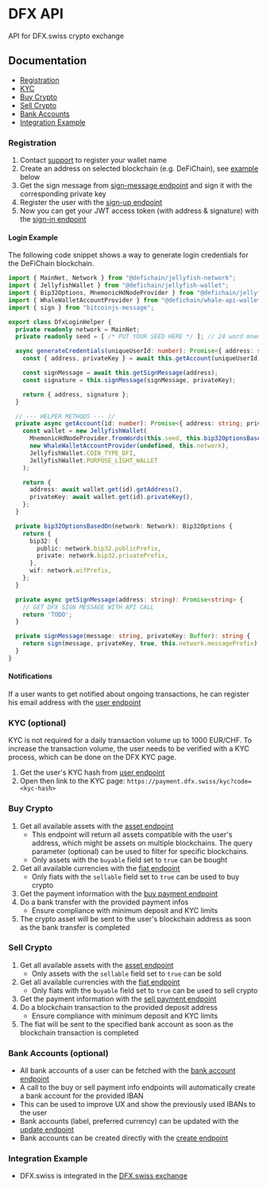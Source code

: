# DFX API

API for DFX.swiss crypto exchange

## Documentation

- [Registration](#registration)
- [KYC](#kyc-optional)
- [Buy Crypto](#buy-crypto)
- [Sell Crypto](#sell-crypto)
- [Bank Accounts](#bank-accounts-optional)
- [Integration Example](#integration-example)

### Registration

1. Contact [support](mailto:support@dfx.swiss) to register your wallet name
2. Create an address on selected blockchain (e.g. DeFiChain), see [example](#login-example) below
3. Get the sign message from [sign-message endpoint](https://api.dfx.swiss/swagger/#/auth/AuthController_getSignMessage) and sign it with the corresponding private key
4. Register the user with the [sign-up endpoint](https://api.dfx.swiss/swagger/#/auth/AuthController_signUp)
5. Now you can get your JWT access token (with address & signature) with the [sign-in endpoint](https://api.dfx.swiss/swagger/#/auth/AuthController_signIn)

#### Login Example
The following code snippet shows a way to generate login credentials for the DeFiChain blockchain.
```ts
import { MainNet, Network } from "@defichain/jellyfish-network";
import { JellyfishWallet } from "@defichain/jellyfish-wallet";
import { Bip32Options, MnemonicHdNodeProvider } from "@defichain/jellyfish-wallet-mnemonic";
import { WhaleWalletAccountProvider } from "@defichain/whale-api-wallet";
import { sign } from "bitcoinjs-message";

export class DfxLoginHelper {
  private readonly network = MainNet;
  private readonly seed = [ /* PUT YOUR SEED HERE */ ]; // 24 word mnemonic seed phrase

  async generateCredentials(uniqueUserId: number): Promise<{ address: string; signature: string }> {
    const { address, privateKey } = await this.getAccount(uniqueUserId);

    const signMessage = await this.getSignMessage(address);
    const signature = this.signMessage(signMessage, privateKey);

    return { address, signature };
  }

  // --- HELPER METHODS --- //
  private async getAccount(id: number): Promise<{ address: string; privateKey: Buffer }> {
    const wallet = new JellyfishWallet(
      MnemonicHdNodeProvider.fromWords(this.seed, this.bip32OptionsBasedOn(this.network)),
      new WhaleWalletAccountProvider(undefined, this.network),
      JellyfishWallet.COIN_TYPE_DFI,
      JellyfishWallet.PURPOSE_LIGHT_WALLET
    );

    return {
      address: await wallet.get(id).getAddress(),
      privateKey: await wallet.get(id).privateKey(),
    };
  }

  private bip32OptionsBasedOn(network: Network): Bip32Options {
    return {
      bip32: {
        public: network.bip32.publicPrefix,
        private: network.bip32.privatePrefix,
      },
      wif: network.wifPrefix,
    };
  }

  private async getSignMessage(address: string): Promise<string> {
    // GET DFX SIGN MESSAGE WITH API CALL
    return 'TODO';
  }

  private signMessage(message: string, privateKey: Buffer): string {
    return sign(message, privateKey, true, this.network.messagePrefix).toString("base64");
  }
}
```

#### Notifications
If a user wants to get notified about ongoing transactions, he can register his email address with the [user endpoint](https://api.dfx.swiss/swagger/#/user/UserController_updateUser)

### KYC (optional)

KYC is not required for a daily transaction volume up to 1000 EUR/CHF. To increase the transaction volume, the user needs to be verified with a KYC process, which can be done on the DFX KYC page.

1. Get the user's KYC hash from [user endpoint](https://api.dfx.swiss/swagger/#/user/UserController_getUser)
2. Open then link to the KYC page: `https://payment.dfx.swiss/kyc?code=<kyc-hash>`

### Buy Crypto
1. Get all available assets with the [asset endpoint](https://api.dfx.swiss/swagger/#/asset/AssetController_getAllAsset)
    - This endpoint will return all assets compatible with the user's address, which might be assets on multiple blockchains. The query parameter (optional) can be used to filter for specific blockchains.
    - Only assets with the `buyable` field set to `true` can be bought
2. Get all available currencies with the [fiat endpoint](https://api.dfx.swiss/swagger/#/fiat/FiatController_getAllFiat)
    - Only fiats with the `sellable` field set to `true` can be used to buy crypto
3. Get the payment information with the [buy payment endpoint](https://api.dfx.swiss/swagger/#/buy/BuyController_createBuyWithPaymentInfo)
4. Do a bank transfer with the provided payment infos
    - Ensure compliance with minimum deposit and KYC limits
5. The crypto asset will be sent to the user's blockchain address as soon as the bank transfer is completed

### Sell Crypto
1. Get all available assets with the [asset endpoint](https://api.dfx.swiss/swagger/#/asset/AssetController_getAllAsset)
    - Only assets with the `sellable` field set to `true` can be sold
2. Get all available currencies with the [fiat endpoint](https://api.dfx.swiss/swagger/#/fiat/FiatController_getAllFiat)
    - Only fiats with the `buyable` field set to `true` can be used to sell crypto
3. Get the payment information with the [sell payment endpoint](https://api.dfx.swiss/swagger/#/sell/SellController_createSellWithPaymentInfo)
4. Do a blockchain transaction to the provided deposit address
    - Ensure compliance with minimum deposit and KYC limits
5. The fiat will be sent to the specified bank account as soon as the blockchain transaction is completed

### Bank Accounts (optional)
- All bank accounts of a user can be fetched with the [bank account endpoint](https://api.dfx.swiss/swagger/#/bankAccount/BankAccountController_getAllUserBankAccount)
- A call to the buy or sell payment info endpoints will automatically create a bank account for the provided IBAN
- This can be used to improve UX and show the previously used IBANs to the user
- Bank accounts (label, preferred currency) can be updated with the [update endpoint](https://api.dfx.swiss/swagger/#/bankAccount/BankAccountController_updateBankAccount)
- Bank accounts can be created directly with the [create endpoint](https://api.dfx.swiss/swagger/#/bankAccount/BankAccountController_createBankAccount)

### Integration Example

- DFX.swiss is integrated in the [DFX.swiss exchange](https://github.com/DFXswiss/exchange)
